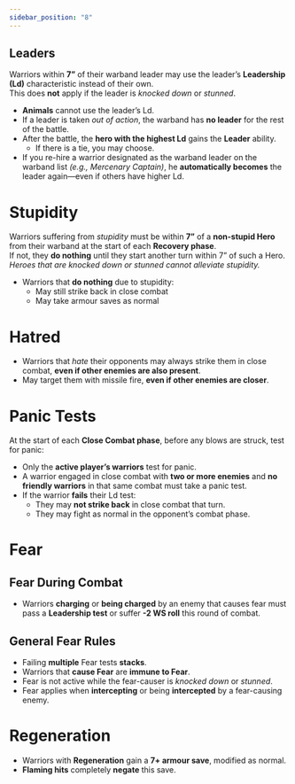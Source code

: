 ```yaml
---
sidebar_position: "8"
---
```

## Leaders
Warriors within **7”** of their warband leader may use the leader’s **Leadership (Ld)** characteristic instead of their own.  
This does **not** apply if the leader is _knocked down_ or _stunned_.
- **Animals** cannot use the leader’s Ld.
- If a leader is taken _out of action_, the warband has **no leader** for the rest of the battle.
- After the battle, the **hero with the highest Ld** gains the **Leader** ability.
   - If there is a tie, you may choose.
- If you re-hire a warrior designated as the warband leader on the warband list _(e.g., Mercenary Captain)_, he **automatically becomes** the leader again—even if others have higher Ld.
# Stupidity
Warriors suffering from _stupidity_ must be within **7”** of a **non-stupid Hero** from their warband at the start of each **Recovery phase**.  
If not, they **do nothing** until they start another turn within 7” of such a Hero.  
_Heroes that are knocked down or stunned cannot alleviate stupidity._
- Warriors that **do nothing** due to stupidity:
   - May still strike back in close combat
   - May take armour saves as normal
# Hatred
- Warriors that _hate_ their opponents may always strike them in close combat, **even if other enemies are also present**.
- May target them with missile fire, **even if other enemies are closer**.
# Panic Tests
At the start of each **Close Combat phase**, before any blows are struck, test for panic:
- Only the **active player’s warriors** test for panic.
- A warrior engaged in close combat with **two or more enemies** and **no friendly warriors** in that same combat must take a panic test.
- If the warrior **fails** their Ld test:
   - They may **not strike back** in close combat that turn.
   - They may fight as normal in the opponent’s combat phase.
# Fear
## Fear During Combat
- Warriors **charging** or **being charged** by an enemy that causes fear must pass a **Leadership test** or suffer **-2 WS roll** this round of combat.
## General Fear Rules
- Failing **multiple** Fear tests **stacks**.
- Warriors that **cause Fear** are **immune to Fear**.
- Fear is not active while the fear-causer is _knocked down_ or _stunned_.
- Fear applies when **intercepting** or being **intercepted** by a fear-causing enemy.
# Regeneration
- Warriors with **Regeneration** gain a **7+ armour save**, modified as normal.
- **Flaming hits** completely **negate** this save.
